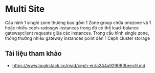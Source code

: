 # Multi Site

Cấu hình 1 single zone thường bao gồm 1 Zone group chứa onezone và 1 hoặc nhiểu ceph-radosgw instances trong đó có thể load-balance gatewayclient requests giữa các instances. Trong cấu hình single zone, thông thường nhiều gateway instances point đến 1 Ceph cluster storage

## Tài liệu tham khảo
- https://www.bookstack.cn/read/ceph-en/a244a929083beec9.md
